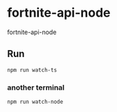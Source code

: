 # fortnite-api-node
fortnite-api-node

## Run
```
npm run watch-ts
```

### another terminal 
```
npm run watch-node
```
